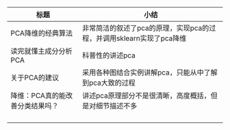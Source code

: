 

| 标题                            | 小结                                                         |
| ------------------------------- | ------------------------------------------------------------ |
| PCA降维的经典算法               | 非常简洁的叙述了pca的原理，实现pca的过程，并调用sklearn实现了pca降维 |
| 读完就懂主成分分析PCA           | 科普性的讲述pca                                              |
| 关于PCA的建议                   | 采用各种图结合实例讲解pca，只能从中了解到pca大致的过程       |
| 降维：PCA真的能改善分类结果吗？ | 讲述pca原理部分不是很清晰，高度概括，但是对细节描述不多      |
|                                 |                                                              |
|                                 |                                                              |
|                                 |                                                              |
|                                 |                                                              |

